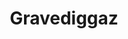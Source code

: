 ---
title: "Gravediggaz"
summary: "American hip hop group founded in 1992 in New York City and disbanded in 2002. They reformed in 2011. Individual aliases: AKA AKA AKA AKA AKA AKA AKA The"
image: "gravediggaz.jpg"
apple_music_artist_url: "https://music.apple.com/gb/artist/gravediggaz/65951591"
wikipedia_url: "none"
---